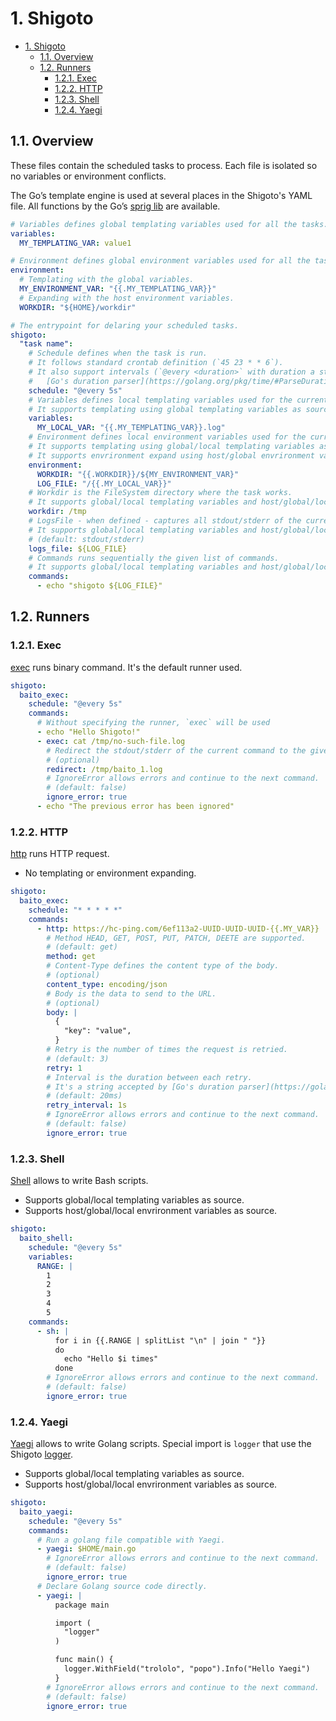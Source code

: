 # 1. Shigoto

<!-- TOC -->

- [1. Shigoto](#1-shigoto)
    - [1.1. Overview](#11-overview)
    - [1.2. Runners](#12-runners)
        - [1.2.1. Exec](#121-exec)
        - [1.2.2. HTTP](#122-http)
        - [1.2.3. Shell](#123-shell)
        - [1.2.4. Yaegi](#124-yaegi)

<!-- /TOC -->


## 1.1. Overview

These files contain the scheduled tasks to process.
Each file is isolated so no variables or environment conflicts.

The Go’s template engine is used at several places in the Shigoto's YAML file.
All functions by the Go’s [sprig lib](http://masterminds.github.io/sprig/) are available.

```yaml
# Variables defines global templating variables used for all the tasks.
variables:
  MY_TEMPLATING_VAR: value1

# Environment defines global environment variables used for all the tasks.
environment:
  # Templating with the global variables.
  MY_ENVIRONMENT_VAR: "{{.MY_TEMPLATING_VAR}}"
  # Expanding with the host environment variables.
  WORKDIR: "${HOME}/workdir"

# The entrypoint for delaring your scheduled tasks.
shigoto:
  "task name":
    # Schedule defines when the task is run.
    # It follows standard crontab definition (`45 23 * * 6`).
    # It also support intervals (`@every <duration>` with duration a string accepted by
    #   [Go's duration parser](https://golang.org/pkg/time/#ParseDuration) like `1h30m10s`).
    schedule: "@every 5s"
    # Variables defines local templating variables used for the current task.
    # It supports templating using global templating variables as source.
    variables:
      MY_LOCAL_VAR: "{{.MY_TEMPLATING_VAR}}.log"
    # Environment defines local environment variables used for the current task.
    # It supports templating using global/local templating variables as source.
    # It supports envrironment expand using host/global envrironment variables as source.
    environment:
      WORKDIR: "{{.WORKDIR}}/${MY_ENVIRONMENT_VAR}"
      LOG_FILE: "/{{.MY_LOCAL_VAR}}"
    # Workdir is the FileSystem directory where the task works.
    # It supports global/local templating variables and host/global/local envrironment variables as source.
    workdir: /tmp
    # LogsFile - when defined - captures all stdout/stderr of the current task and redirect it to the given filename.
    # It supports global/local templating variables and host/global/local envrironment variables as source.
    # (default: stdout/stderr)
    logs_file: ${LOG_FILE}
    # Commands runs sequentially the given list of commands.
    # It supports global/local templating variables and host/global/local envrironment variables as source according the used runner.
    commands:
      - echo "shigoto ${LOG_FILE}"
```

## 1.2. Runners

### 1.2.1. Exec

[exec](https://golang.org/pkg/os/exec) runs binary command. It's the default runner used.

```yml
shigoto:
  baito_exec:
    schedule: "@every 5s"
    commands:
      # Without specifying the runner, `exec` will be used
      - echo "Hello Shigoto!"
      - exec: cat /tmp/no-such-file.log
        # Redirect the stdout/stderr of the current command to the given file.
        # (optional)
        redirect: /tmp/baito_1.log
        # IgnoreError allows errors and continue to the next command.
        # (default: false)
        ignore_error: true
      - echo "The previous error has been ignored"
```

### 1.2.2. HTTP

[http](https://golang.org/pkg/net/http) runs HTTP request.

- No templating or environment expanding.

```yml
shigoto:
  baito_exec:
    schedule: "* * * * *"
    commands:
      - http: https://hc-ping.com/6ef113a2-UUID-UUID-UUID-{{.MY_VAR}}
        # Method HEAD, GET, POST, PUT, PATCH, DEETE are supported.
        # (default: get)
        method: get
        # Content-Type defines the content type of the body.
        # (optional)
        content_type: encoding/json
        # Body is the data to send to the URL.
        # (optional)
        body: |
          {
            "key": "value",
          }
        # Retry is the number of times the request is retried.
        # (default: 3)
        retry: 1
        # Interval is the duration between each retry.
        # It's a string accepted by [Go's duration parser](https://golang.org/pkg/time/#ParseDuration) like `1h30m10s`
        # (default: 20ms)
        retry_interval: 1s
        # IgnoreError allows errors and continue to the next command.
        # (default: false)
        ignore_error: true
```

### 1.2.3. Shell

[Shell](https://github.com/mvdan/sh) allows to write Bash scripts.

- Supports global/local templating variables as source.
- Supports host/global/local envrironment variables as source.

```yml
shigoto:
  baito_shell:
    schedule: "@every 5s"
    variables:
      RANGE: |
        1
        2
        3
        4
        5
    commands:
      - sh: |
          for i in {{.RANGE | splitList "\n" | join " "}}
          do
            echo "Hello $i times"
          done
        # IgnoreError allows errors and continue to the next command.
        # (default: false)
        ignore_error: true

```

### 1.2.4. Yaegi

[Yaegi](https://github.com/traefik/yaegi) allows to write Golang scripts.
Special import is `logger` that use the Shigoto [logger](https://godoc.org/github.com/mdouchement/logger#Logger).

- Supports global/local templating variables as source.
- Supports host/global/local envrironment variables as source.

```yml
shigoto:
  baito_yaegi:
    schedule: "@every 5s"
    commands:
      # Run a golang file compatible with Yaegi.
      - yaegi: $HOME/main.go
        # IgnoreError allows errors and continue to the next command.
        # (default: false)
        ignore_error: true
      # Declare Golang source code directly.
      - yaegi: |
          package main

          import (
            "logger"
          )

          func main() {
            logger.WithField("trololo", "popo").Info("Hello Yaegi")
          }
        # IgnoreError allows errors and continue to the next command.
        # (default: false)
        ignore_error: true

```